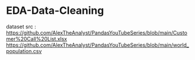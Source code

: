 # EDA-Data-Cleaning

dataset src :<br>
https://github.com/AlexTheAnalyst/PandasYouTubeSeries/blob/main/Customer%20Call%20List.xlsx
https://github.com/AlexTheAnalyst/PandasYouTubeSeries/blob/main/world_population.csv
